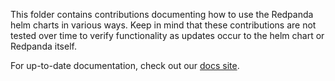 This folder contains contributions documenting how to use the Redpanda helm charts in various ways. Keep in mind that these contributions are not tested over time to verify functionality as updates occur to the helm chart or Redpanda itself.

For up-to-date documentation, check out our [docs site](https://docs.redpanda.com/docs/home).

